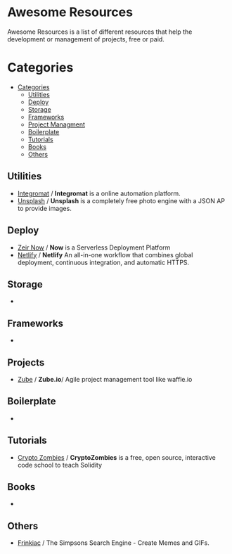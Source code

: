 # Awesome Resources
Awesome Resources is a list of different resources that help the development or management of projects, free or paid.

# Categories

- [Categories](#categories)
    - [Utilities](#utilities)
    - [Deploy](#deploy)
    - [Storage](#storage)
    - [Frameworks](#frameworks)
    - [Project Managment](#projects)
    - [Boilerplate](#boilerplates)
    - [Tutorials](#tutorials)
    - [Books](#books)
    - [Others](#others)
  
  
## Utilities
* [Integromat](https://www.integromat.com/en/) / **Integromat** is a online automation platform.
* [Unsplash](https://unsplash.com/developers) / **Unsplash** is a completely free photo engine with a JSON AP to provide images.

## Deploy
* [Zeir Now](https://zeit.co/now) / **Now** is a Serverless Deployment Platform
* [Netlify](https://www.netlify.com/) / **Netlify** An all-in-one workflow that combines global deployment, continuous integration, and automatic HTTPS.

## Storage
*

## Frameworks
*

## Projects
* [Zube](https://zube.io) / **Zube.io**/ Agile project management tool like waffle.io

## Boilerplate
*

## Tutorials
* [Crypto Zombies](https://cryptozombies.io/en/course) / **CryptoZombies** is a free, open source, interactive code school to teach Solidity

## Books
*

## Others
* [Frinkiac](https://frinkiac.com/) / The Simpsons Search Engine - Create Memes and GIFs.
